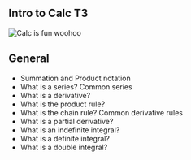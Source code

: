 ## Intro to Calc T3 

![Calc is fun woohoo](https://s3.eu-west-3.amazonaws.com/hbtn.intranet/uploads/medias/2018/9/843c4172ce8623cf3f29.png?X-Amz-Algorithm=AWS4-HMAC-SHA256&X-Amz-Credential=AKIA4MYA5JM5DUTZGMZG%2F20230517%2Feu-west-3%2Fs3%2Faws4_request&X-Amz-Date=20230517T150314Z&X-Amz-Expires=86400&X-Amz-SignedHeaders=host&X-Amz-Signature=944408bbb671b0ed7e29ff0e228c724f6fbe1373c6ccfe3ab6a97861106a0583)

## General
- Summation and Product notation
- What is a series?
Common series
- What is a derivative?
- What is the product rule?
- What is the chain rule?
Common derivative rules
- What is a partial derivative?
- What is an indefinite integral?
- What is a definite integral?
- What is a double integral?